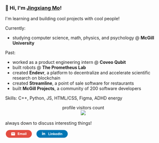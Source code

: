 ### 👋 Hi, I'm [Jingxiang Mo](https://jingxiangmo.com)!

I'm learning and building cool projects with cool people!

Currently:
- studying computer science, math, physics, and psychology @ **McGill University**

Past:
- worked as a product engineering intern @ **Coveo Qubit**
- built robots @ **The Prometheus Lab**
- created **Endevr**, a platform to decentralize and accelerate scientific research on blockchain
- created **Streamline**, a point of sale software for restaurants
- built **McGill Projects**, a community of 200 software developers

Skills:
C++, Python, JS, HTML/CSS, Figma, ADHD energy

<p align="center"> profile visitors count 
 <br>
  <img src="https://profile-counter.glitch.me/jingxiangmo/count.svg" />
</p>

always down to discuss interesting things!

 <a href="mailto:jingxiangmoa@gmail.com" title="Email"><img src="/assets/GmailSM.svg" height="25" aria-hidden="true"></a>
<a href="https://www.linkedin.com/in/jingxiangmo/" title="LinkedIn"><img src="/assets/LinkedInSM.svg" height="25" aria-hidden="true" style="margin-right: 5px;"></a>
